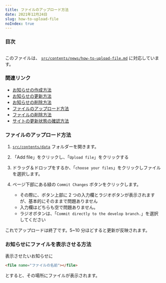 ```yaml
---
title: ファイルのアップロード方法
date: 2021年12月24日
slug: how-to-upload-file
noIndex: true
---
```


### 目次

```toc

```

このファイルは、 [`src/contents/news/how-to-upload-file.md`](https://github.com/sshihci/sshihci.github.io/blob/develop/src/contents/news/how-to-upload-file.md) に対応しています。

### 関連リンク

- [お知らせの作成方法](../how-to-create-news)
- [お知らせの更新方法](../how-to-update-news)
- [お知らせの削除方法](../how-to-delete-news)
- [ファイルのアップロード方法](../how-to-upload-file)
- [ファイルの削除方法](../how-to-delete-file)
- [サイトの更新状態の確認方法](../how-to-check-deploy)

### ファイルのアップロード方法

1. [`src/contents/data`](https://github.com/sshihci/sshihci.github.io/tree/develop/src/contents/data) フォルダーを開きます。
2. 「Add file」をクリックし、「`Upload file`」をクリックする
3. ドラッグ＆ドロップをするか、「`choose your files`」をクリックしファイルを選択します。
4. ページ下部にある緑の `Commit Changes` ボタンをクリックします。

   - その際に、ボタン上部に 2 つの入力欄とラジオボタンが表示されますが、基本的にそのままで問題ありません
   - 入力欄はどちらも空で問題ありません。
   - ラジオボタンは、「`Commit directly to the develop branch.`」を選択してください

これでアップロードは終了です。5~10 分ほどすると更新が反映されます。

### お知らせにファイルを表示させる方法

表示させたいお知らせに

```markdown
<file name="ファイルの名前"></file>
```

とすると、その場所にファイルが表示されます。
